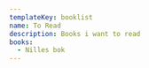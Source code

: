 ```yaml
---
templateKey: booklist
name: To Read 
description: Books i want to read
books: 
  - Nilles bok
---
```

